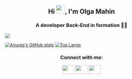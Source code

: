 <h2 align="center">Hi <img src="https://github.com/TheDudeThatCode/TheDudeThatCode/blob/master/Assets/Hi.gif" width="29px">, I'm Olga Mahin</h2>
<h3 align="center">A developer Back-End in formation 🌱💪 </h3
  
![](https://revistapesquisa.fapesp.br/wp-content/uploads/2019/05/094-098_Carreiras_279-0-1140px-abre.jpg")
  
<p align="center"> 
  
[![Anurag's GitHub stats](https://github-readme-stats.vercel.app/api?username=omahin&show_icons=true&theme=graywhite&hide=issues,contribs)](https://github.com/omahin/github-readme-stats)
[![Top Langs](https://github-readme-stats.vercel.app/api/top-langs/?username=omahin&layout=compact&theme=graywhite)](https://github.com/omahin/github-readme-stats)

</p>
<h3 align="center">Connect with me:</h3>
<p align="center">
<a href="olga.mahin@gmail.com" target="blank"><img align="center" src="https://cdn.jsdelivr.net/npm/simple-icons@3.0.1/icons/gmail.svg" alt="" height="30" width="40"/></a>
<a href="https://www.linkedin.com/in/olga-mahin-20940a126/" target="blank"><img align="center" src="https://cdn.jsdelivr.net/npm/simple-icons@3.0.1/icons/linkedin.svg" alt="" height="30" width="40" /></a>
<a href="https://github.com/omahin" target="blank"><img align="center" src="https://cdn.jsdelivr.net/npm/simple-icons@3.0.1/icons/github.svg" alt="" height="30" width="40" /></a>
</p>


<!--
**omahin/omahin** is a ✨ _special_ ✨ repository because its `README.md` (this file) appears on your GitHub profile.

Here are some ideas to get you started:

- 🔭 I’m currently working on ...
- 🌱 I’m currently learning ...
- 👯 I’m looking to collaborate on ...
- 🤔 I’m looking for help with ...
- 💬 Ask me about ...
- 📫 How to reach me: ...
- 😄 Pronouns: ...
- ⚡ Fun fact: ...
-->
